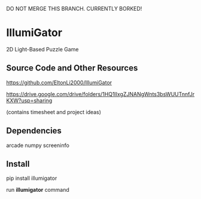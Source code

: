 DO NOT MERGE THIS BRANCH. CURRENTLY BORKED!

# IllumiGator
2D Light-Based Puzzle Game

## Source Code and Other Resources
https://github.com/EltonLi2000/IllumiGator

https://drive.google.com/drive/folders/1HQ1lIxgZJNANgWnts3bsWUUTnnfJrKXW?usp=sharing

(contains timesheet and project ideas)

## Dependencies
arcade
numpy
screeninfo

## Install
pip install illumigator

run **illumigator** command

